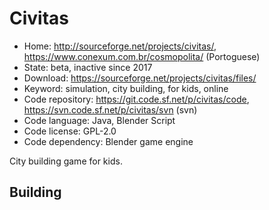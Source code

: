 # Civitas

- Home: http://sourceforge.net/projects/civitas/, https://www.conexum.com.br/cosmopolita/ (Portoguese)
- State: beta, inactive since 2017
- Download: https://sourceforge.net/projects/civitas/files/
- Keyword: simulation, city building, for kids, online
- Code repository: https://git.code.sf.net/p/civitas/code, https://svn.code.sf.net/p/civitas/svn (svn)
- Code language: Java, Blender Script
- Code license: GPL-2.0
- Code dependency: Blender game engine

City building game for kids.

## Building
